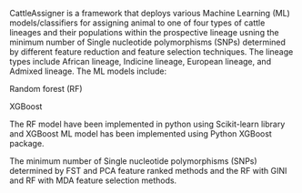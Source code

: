 CattleAssigner is a framework that deploys various Machine Learning (ML) models/classifiers for assigning animal to one of four types of cattle lineages  and  their populations within the prospective lineage usning the minimum number of Single nucleotide polymorphisms (SNPs) determined by different feature reduction and feature selection techniques. The lineage types include African lineage, Indicine lineage, European lineage, and Admixed lineage.  The ML models include:

Random forest (RF) 

XGBoost


The RF model  have been implemented in python using Scikit-learn library and XGBoost ML model has been implemented using Python XGBoost package.

The minimum number of Single nucleotide polymorphisms (SNPs) determined by FST and PCA feature ranked methods and the RF with GINI and RF with MDA feature selection methods. 
